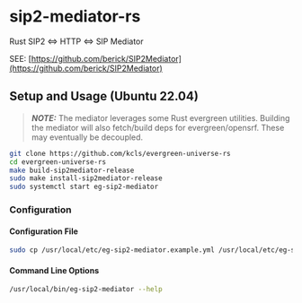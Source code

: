 # sip2-mediator-rs

Rust SIP2 &lt;=> HTTP &lt;=> SIP Mediator

SEE: [https://github.com/berick/SIP2Mediator](https://github.com/berick/SIP2Mediator)

## Setup and Usage (Ubuntu 22.04)

> **_NOTE:_** The mediator leverages some Rust evergreen utilities.  Building the mediator will also fetch/build deps for evergreen/opensrf.  These may eventually be decoupled.
  

```sh
git clone https://github.com/kcls/evergreen-universe-rs                                  
cd evergreen-universe-rs
make build-sip2mediator-release                                                
sudo make install-sip2mediator-release                                         
sudo systemctl start eg-sip2-mediator
```

### Configuration

#### Configuration File

```sh
sudo cp /usr/local/etc/eg-sip2-mediator.example.yml /usr/local/etc/eg-sip2-mediator.yml
```

#### Command Line Options

```sh
/usr/local/bin/eg-sip2-mediator --help
```
